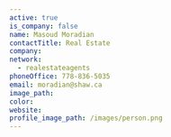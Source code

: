 ```yaml
---
active: true
is_company: false
name: Masoud Moradian
contactTitle: Real Estate
company:
network:
  - realestateagents
phoneOffice: 778-836-5035
email: moradian@shaw.ca
image_path:
color:
website:
profile_image_path: /images/person.png
---
```

